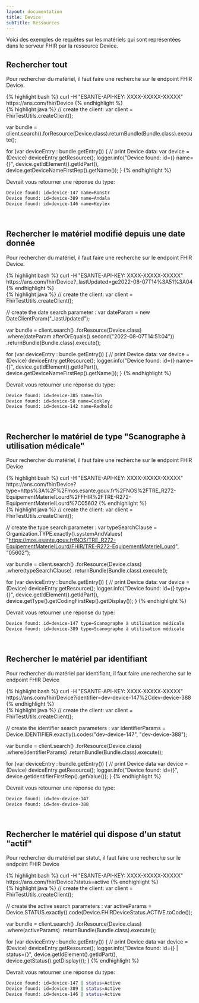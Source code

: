 ```yaml
---
layout: documentation
title: Device
subTitle: Ressources
---
```


Voici des exemples de requêtes sur les matériels qui sont représentées dans le serveur FHIR par la ressource Device.


## Rechercher tout

Pour rechercher du matériel, il faut faire une recherche sur le endpoint FHIR Device.

<div class="code-sample">
<div class="tab-content" data-name="curl">
{% highlight bash %}
curl -H "ESANTE-API-KEY: XXXX-XXXXX-XXXXX" https://ans.com/fhir/Device
{% endhighlight %}
</div>
<div class="tab-content" data-name="java">
{% highlight java %}
// create the client:
var client = FhirTestUtils.createClient();

var bundle = client.search().forResource(Device.class).returnBundle(Bundle.class).execute();

for (var deviceEntry : bundle.getEntry()) {
    // print Device data:
    var device = (Device) deviceEntry.getResource();
    logger.info("Device found: id={} name={}", device.getIdElement().getIdPart(), device.getDeviceNameFirstRep().getName());
}
{% endhighlight %}
</div>

</div>

Devrait vous retourner une réponse du type:

```bash
Device found: id=device-147 name=Ronstr
Device found: id=device-389 name=Andala
Device found: id=device-146 name=Keylex
```

<br>



## Rechercher le matériel modifié depuis une date donnée

Pour rechercher du matériel, il faut faire une recherche sur le endpoint FHIR Device.

<div class="code-sample">
<div class="tab-content" data-name="curl">
{% highlight bash %}
curl -H "ESANTE-API-KEY: XXXX-XXXXX-XXXXX" https://ans.com/fhir/Device?_lastUpdated=ge2022-08-07T14%3A51%3A04
{% endhighlight %}
</div>
<div class="tab-content" data-name="java">
{% highlight java %}
// create the client:
var client = FhirTestUtils.createClient();

// create the date search parameter :
var dateParam = new DateClientParam("_lastUpdated");

var bundle = client.search()
.forResource(Device.class)
.where(dateParam.afterOrEquals().second("2022-08-07T14:51:04"))
.returnBundle(Bundle.class).execute();

for (var deviceEntry : bundle.getEntry()) {
    // print Device data:
    var device = (Device) deviceEntry.getResource();
    logger.info("Device found: id={} name={}", device.getIdElement().getIdPart(), device.getDeviceNameFirstRep().getName());
}
{% endhighlight %}
</div>

</div>

Devrait vous retourner une réponse du type:

```bash
Device found: id=device-385 name=Tin
Device found: id=device-58 name=Cookley
Device found: id=device-142 name=Redhold
```

<br>


## Rechercher le matériel de type "Scanographe à utilisation médicale"

Pour rechercher du matériel, il faut faire une recherche sur le endpoint FHIR Device

<div class="code-sample">
<div class="tab-content" data-name="curl">
{% highlight bash %}
curl -H "ESANTE-API-KEY: XXXX-XXXXX-XXXXX" https://ans.com/fhir/Device?type=https%3A%2F%2Fmos.esante.gouv.fr%2FNOS%2FTRE_R272-EquipementMaterielLourd%2FFHIR%2FTRE-R272-EquipementMaterielLourd%7C05602
{% endhighlight %}
</div>
<div class="tab-content" data-name="java">
{% highlight java %}
// create the client:
var client = FhirTestUtils.createClient();

// create the type search parameter :
var typeSearchClause = Organization.TYPE.exactly().systemAndValues(
"https://mos.esante.gouv.fr/NOS/TRE_R272-EquipementMaterielLourd/FHIR/TRE-R272-EquipementMaterielLourd", "05602");

var bundle = client.search()
    .forResource(Device.class)
    .where(typeSearchClause)
    .returnBundle(Bundle.class).execute();

for (var deviceEntry : bundle.getEntry()) {
    // print Device data:
    var device = (Device) deviceEntry.getResource();
    logger.info("Device found: id={} type={}", device.getIdElement().getIdPart(), device.getType().getCodingFirstRep().getDisplay());
}
{% endhighlight %}
</div>

</div>

Devrait vous retourner une réponse du type:

```bash
Device found: id=device-147 type=Scanographe à utilisation médicale
Device found: id=device-389 type=Scanographe à utilisation médicale
```

<br>


## Rechercher le matériel par identifiant

Pour rechercher du matériel par identifiant, il faut faire une recherche sur le endpoint FHIR Device

<div class="code-sample">
<div class="tab-content" data-name="curl">
{% highlight bash %}
curl -H "ESANTE-API-KEY: XXXX-XXXXX-XXXXX" https://ans.com/fhir/Device?identifier=dev-device-147%2Cdev-device-388
{% endhighlight %}
</div>
<div class="tab-content" data-name="java">
{% highlight java %}
// create the client:
var client = FhirTestUtils.createClient();

// create the identifier search parameters :
var identifierParams = Device.IDENTIFIER.exactly().codes("dev-device-147", "dev-device-388");

var bundle = client.search()
    .forResource(Device.class)
    .where(identifierParams)
    .returnBundle(Bundle.class).execute();

for (var deviceEntry : bundle.getEntry()) {
    // print Device data
    var device = (Device) deviceEntry.getResource();
    logger.info("Device found: id={}", device.getIdentifierFirstRep().getValue());
}
{% endhighlight %}
</div>

</div>

Devrait vous retourner une réponse du type:

```bash
Device found: id=dev-device-147
Device found: id=dev-device-388
```

<br>


## Rechercher le matériel qui dispose d'un statut "actif"

Pour rechercher du matériel par statut, il faut faire une recherche sur le endpoint FHIR Device

<div class="code-sample">
<div class="tab-content" data-name="curl">
{% highlight bash %}
curl -H "ESANTE-API-KEY: XXXX-XXXXX-XXXXX" https://ans.com/fhir/Device?status=active
{% endhighlight %}
</div>
<div class="tab-content" data-name="java">
{% highlight java %}
// create the client:
var client = FhirTestUtils.createClient();

// create the active search parameters :
var activeParams = Device.STATUS.exactly().code(Device.FHIRDeviceStatus.ACTIVE.toCode());

var bundle = client.search()
        .forResource(Device.class)
        .where(activeParams)
        .returnBundle(Bundle.class).execute();

for (var deviceEntry : bundle.getEntry()) {
    // print Device data
    var device = (Device) deviceEntry.getResource();
    logger.info("Device found: id={} | status={}", device.getIdElement().getIdPart(), device.getStatus().getDisplay());
}
{% endhighlight %}
</div>

</div>

Devrait vous retourner une réponse du type:

```bash
Device found: id=device-147 | status=Active
Device found: id=device-389 | status=Active
Device found: id=device-146 | status=Active
```

<br>




